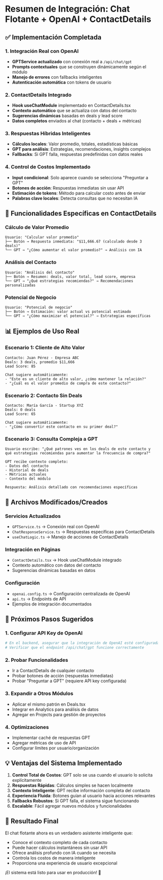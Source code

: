 # Resumen de Integración: Chat Flotante + OpenAI + ContactDetails

## ✅ Implementación Completada

### 1. Integración Real con OpenAI

- **GPTService actualizado** con conexión real a `/api/chat/gpt`
- **Prompts contextuales** que se construyen dinámicamente según el módulo
- **Manejo de errores** con fallbacks inteligentes
- **Autenticación automática** con tokens de usuario

### 2. ContactDetails Integrado

- **Hook useChatModule** implementado en ContactDetails.tsx
- **Contexto automático** que se actualiza con datos del contacto
- **Sugerencias dinámicas** basadas en deals y lead score
- **Datos completos** enviados al chat (contacto + deals + métricas)

### 3. Respuestas Híbridas Inteligentes

- **Cálculos locales**: Valor promedio, totales, estadísticas básicas
- **GPT para análisis**: Estrategias, recomendaciones, insights complejos
- **Fallbacks**: Si GPT falla, respuestas predefinidas con datos reales

### 4. Control de Costos Implementado

- **Input condicional**: Solo aparece cuando se selecciona "Preguntar a GPT"
- **Botones de acción**: Respuestas inmediatas sin usar API
- **Estimación de tokens**: Método para calcular costo antes de enviar
- **Palabras clave locales**: Detecta consultas que no necesitan IA

## 🎯 Funcionalidades Específicas en ContactDetails

### Cálculo de Valor Promedio

```
Usuario: "Calcular valor promedio"
├── Botón → Respuesta inmediata: "$11,666.67 (calculado desde 3 deals)"
└── GPT → "¿Cómo aumentar el valor promedio?" → Análisis con IA
```

### Análisis del Contacto

```
Usuario: "Análisis del contacto"
├── Botón → Resumen: deals, valor total, lead score, empresa
└── GPT → "¿Qué estrategias recomiendas?" → Recomendaciones personalizadas
```

### Potencial de Negocio

```
Usuario: "Potencial de negocio"
├── Botón → Estimación: valor actual vs potencial estimado
└── GPT → "¿Cómo maximizar el potencial?" → Estrategias específicas
```

## 📊 Ejemplos de Uso Real

### Escenario 1: Cliente de Alto Valor

```
Contacto: Juan Pérez - Empresa ABC
Deals: 3 deals, promedio $11,666
Lead Score: 85

Chat sugiere automáticamente:
- "Este es un cliente de alto valor, ¿cómo mantener la relación?"
- "¿Cuál es el valor promedio de compra de este contacto?"
```

### Escenario 2: Contacto Sin Deals

```
Contacto: María García - Startup XYZ
Deals: 0 deals
Lead Score: 65

Chat sugiere automáticamente:
- "¿Cómo convertir este contacto en su primer deal?"
```

### Escenario 3: Consulta Compleja a GPT

```
Usuario escribe: "¿Qué patrones ves en los deals de este contacto y qué estrategias recomiendas para aumentar la frecuencia de compra?"

GPT recibe contexto completo:
- Datos del contacto
- Historial de deals
- Métricas actuales
- Contexto del módulo

Respuesta: Análisis detallado con recomendaciones específicas
```

## 🔧 Archivos Modificados/Creados

### Servicios Actualizados

- `GPTService.ts` → Conexión real con OpenAI
- `ChatResponseService.ts` → Respuestas específicas para ContactDetails
- `useChatLogic.ts` → Manejo de acciones de ContactDetails

### Integración en Páginas

- `ContactDetails.tsx` → Hook useChatModule integrado
- Contexto automático con datos del contacto
- Sugerencias dinámicas basadas en datos

### Configuración

- `openai.config.ts` → Configuración centralizada de OpenAI
- `api.ts` → Endpoints de API
- Ejemplos de integración documentados

## 🚀 Próximos Pasos Sugeridos

### 1. Configurar API Key de OpenAI

```bash
# En el backend, asegurar que la integración de OpenAI esté configurada
# Verificar que el endpoint /api/chat/gpt funcione correctamente
```

### 2. Probar Funcionalidades

- Ir a ContactDetails de cualquier contacto
- Probar botones de acción (respuestas inmediatas)
- Probar "Preguntar a GPT" (requiere API key configurada)

### 3. Expandir a Otros Módulos

- Aplicar el mismo patrón en Deals.tsx
- Integrar en Analytics para análisis de datos
- Agregar en Projects para gestión de proyectos

### 4. Optimizaciones

- Implementar caché de respuestas GPT
- Agregar métricas de uso de API
- Configurar límites por usuario/organización

## 💡 Ventajas del Sistema Implementado

1. **Control Total de Costos**: GPT solo se usa cuando el usuario lo solicita explícitamente
2. **Respuestas Rápidas**: Cálculos simples se hacen localmente
3. **Contexto Inteligente**: GPT recibe información completa del contacto
4. **Experiencia Fluida**: Botones guían al usuario hacia acciones relevantes
5. **Fallbacks Robustos**: Si GPT falla, el sistema sigue funcionando
6. **Escalable**: Fácil agregar nuevos módulos y funcionalidades

## 🎉 Resultado Final

El chat flotante ahora es un verdadero asistente inteligente que:

- Conoce el contexto completo de cada contacto
- Puede hacer cálculos instantáneos sin usar API
- Ofrece análisis profundo con IA cuando se necesita
- Controla los costos de manera inteligente
- Proporciona una experiencia de usuario excepcional

¡El sistema está listo para usar en producción! 🚀
